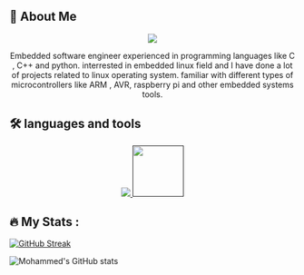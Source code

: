 
## 🚀 About Me
<p align="center">
<img src="https://bestanimations.com/media/penguins/2035943693linux-penguin-animation.gif" />
</p>
<p align="center">
Embedded software engineer experienced in programming languages like C , C++ and python.
interrested in embedded linux field and I have done a lot of projects related to linux operating system.
familiar with different types of microcontrollers like ARM , AVR, raspberry pi and other embedded systems tools.
</p>


## 🛠 languages and tools
<p align="center">
  <a href="">
    <img src="https://skillicons.dev/icons?i=git,py,cpp,c,vim,raspberrypi,arduino,qt" />
    <img src="https://logos-world.net/wp-content/uploads/2020/12/MATLAB-Logo.png" width=90 />
  </a>
</p>


## :fire: My Stats :

[![GitHub Streak](http://github-readme-streak-stats.herokuapp.com?user=Mohammed-Rashad-Nasr&theme=radical&hide_border=true&mode=daily)](https://git.io/streak-stats)

![Mohammed's GitHub stats](https://github-readme-stats.vercel.app/api?username=Mohammed-Rashad-Nasr&show_icons=true&theme=radical&hide_border=true)
